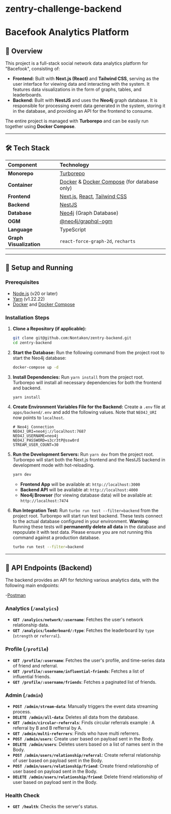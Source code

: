 # zentry-challenge-backend
# Bacefook Analytics Platform

## 📝 Overview

This project is a full-stack social network data analytics platform for "Bacefook", consisting of:

-   **Frontend:** Built with **Next.js (React)** and **Tailwind CSS**, serving as the user interface for viewing data and interacting with the system. It features data visualizations in the form of graphs, tables, and leaderboards.
-   **Backend:** Built with **NestJS** and uses the **Neo4j** graph database. It is responsible for processing event data generated in the system, storing it in the database, and providing an API for the frontend to consume.

The entire project is managed with **Turborepo** and can be easily run together using **Docker Compose**.

---

## 🛠️ Tech Stack

| Component           | Technology                                                              |
| :------------------ | :---------------------------------------------------------------------- |
| **Monorepo** | [Turborepo](https://turbo.build/repo)                                   |
| **Container** | [Docker](https://www.docker.com/) & [Docker Compose](https://docs.docker.com/compose/) (for database only) |
| **Frontend** | [Next.js](https://nextjs.org/), [React](https://react.dev/), [Tailwind CSS](https://tailwindcss.com/) |
| **Backend** | [NestJS](https://nestjs.com/)                                           |
| **Database** | [Neo4j](https://neo4j.com/) (Graph Database)                            |
| **OGM** | [@neo4j/graphql-ogm](https://neo4j.com/docs/graphql-manual/current/ogm/) |
| **Language** | TypeScript                                                              |
| **Graph Visualization** | `react-force-graph-2d`, `recharts`                                      |

---

## 🚀 Setup and Running

### Prerequisites

-   [Node.js](https://nodejs.org/) (v20 or later)
-   [Yarn](https://yarnpkg.com/) (v1.22.22)
-   [Docker](https://www.docker.com/) and [Docker Compose](https://docs.docker.com/compose/)

### Installation Steps

1.  **Clone a Repository (if applicable):**
    ```bash
    git clone git@github.com:Nontakon/zentry-backend.git
    cd zentry-backend
    ```

2.  **Start the Database:**
    Run the following command from the project root to start the Neo4j database:
    ```bash
    docker-compose up -d
    ```

3.  **Install Dependencies:**
    Run `yarn install` from the project root. Turborepo will install all necessary dependencies for both the frontend and backend.
    ```bash
    yarn install
    ```

4.  **Create Environment Variables File for the Backend:**
    Create a `.env` file at `apps/backend/.env` and add the following values. Note that `NEO4J_URI` now points to `localhost`.
    ```env
    # Neo4j Connection
    NEO4J_URI=neo4j://localhost:7687
    NEO4J_USERNAME=neo4j
    NEO4J_PASSWORD=s3cr3tP@ssw0rd
    STREAM_USER_COUNT=30
    ```

5.  **Run the Development Servers:**
    Run `yarn dev` from the project root. Turborepo will start both the Next.js frontend and the NestJS backend in development mode with hot-reloading.
    ```bash
    yarn dev
    ```
    -   **Frontend App** will be available at: `http://localhost:3000`
    -   **Backend API** will be available at: `http://localhost:4000`
    -   **Neo4j Browser** (for viewing database data) will be available at: `http://localhost:7474`

6. **Run Integration Test:**
    Run `turbo run test --filter=backend` from the project root. Turborepo will start run test backend. These tests connect to the actual database configured in your environment.
    **Warning:** Running these tests will **permanently delete all data** in the database and repopulate it with test data. Please ensure you are not running this command against a production database.
    ```bash
    turbo run test --filter=backend
    ```
---

## 📡 API Endpoints (Backend)

The backend provides an API for fetching various analytics data, with the following main endpoints:

-[Postman](https://nontakon-charoen-7812575.postman.co/workspace/My-Team's-Workspace~99e23455-4d80-43fc-8b02-a3a13db3d432/collection/47324752-c17facf8-40b0-4c14-81fd-94ce4509cb50?action=share&creator=47324752)

### Analytics (`/analyics`)
-   **`GET /analyics/network/:username`**: Fetches the user's network relationship data.
-   **`GET /analyics/leaderboard/:type`**: Fetches the leaderboard by `type` (`strength` or `referral`).


### Profile (`/profile`)
-   **`GET /profile/:username`**: Fetches the user's profile, and time-series data of friend and referral.
-   **`GET /profile/:username/influential-friends`**: Fetches a list of influential friends.
-   **`GET /profile/:username/friends`**: Fetches a paginated list of friends.


### Admin (`/admin`)
-   **`POST /admin/stream-data`**: Manually triggers the event data streaming process.
-   **`DELETE /admin/all-data`**: Deletes all data from the database.
-   **`GET /admin/circular-referrals`**: Finds circular referrals example : A referral by B and B refferral by A.
-   **`GET /admin/multi-referrers`**: Finds who have multi referrers.
-   **`POST /admin/users`**: Create user based on payload sent in the Body.
-   **`DELETE /admin/users`**: Deletes users based on a list of names sent in the Body.
-   **`POST /admin/users/relationship/referral`**: Create referral relationship of user based on payload sent in the Body.
-   **`POST /admin/users/relationship/friend`**: Create friend relationship of user based on payload sent in the Body.
-   **`DELETE /admin/users/relationship/friend`**: Delete friend relationship of user based on payload sent in the Body.

### Health Check
-   **`GET /health`**: Checks the server's status.
